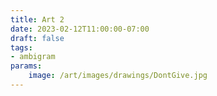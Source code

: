 ```yaml
---
title: Art 2
date: 2023-02-12T11:00:00-07:00
draft: false
tags: 
- ambigram
params:
    image: /art/images/drawings/DontGive.jpg
---
```

